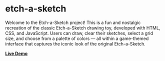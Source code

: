# etch-a-sketch
Welcome to the Etch-a-Sketch project! This is a fun and nostalgic recreation of the classic Etch-a-Sketch drawing toy, developed with HTML, CSS, and JavaScript. Users can draw, clear their sketches, select a grid size, and choose from a palette of colors — all within a game-themed interface that captures the iconic look of the original Etch-a-Sketch.

[**Live Demo**](https://Jakub-Laska.github.io/etch-a-sketch/)

<!-- 
_______/\\\\\\\_______/\\\_____________        
 ______\/////\\\______\/\\\_____________       
  __________\/\\\______\/\\\_____________      
   __________\/\\\______\/\\\_____________     
    __________\/\\\______\/\\\_____________    
     __________\/\\\______\/\\\_____________   
      ___/\\\___\/\\\______\/\\\_____________  
       __\//\\\\\\\\\_______\/\\\\\\\\\\\\\___ 
        ___\/////////________\/////////////____ 
-->
